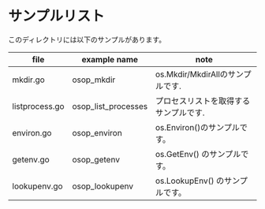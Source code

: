 # サンプルリスト

このディレクトリには以下のサンプルがあります。

| file           | example name        | note                                  |
| -------------- | ------------------- | ------------------------------------- |
| mkdir.go       | osop_mkdir          | os.Mkdir/MkdirAllのサンプルです.      |
| listprocess.go | osop_list_processes | プロセスリストを取得するサンプルです. |
| environ.go     | osop_environ        | os.Environ()のサンプルです。          |
| getenv.go      | osop_getenv         | os.GetEnv() のサンプルです。          |
| lookupenv.go   | osop_lookupenv      | os.LookupEnv() のサンプルです。       |
